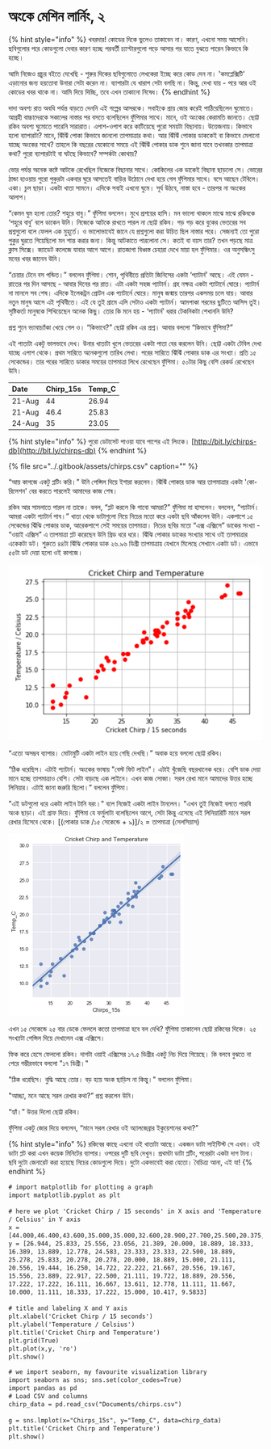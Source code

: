 # অংকে মেশিন লার্নিং, ২

{% hint style="info" %}
খবরদার! কোডের দিকে ভুলেও তাকাবেন না। কারণ, এখনো সময় আসেনি। ছবিগুলোর পরে কোডগুলো দেবার কারণ হচ্ছে পরবর্তী চ্যাপ্টারগুলো পড়ে আসার পর যাতে বুঝতে পারেন কিভাবে কি হচ্ছে। 

  
আমি নিজেও প্রচুর বইতে দেখেছি - শুরুর দিকের ছবিগুলোতে লেখকেরা ইচ্ছে করে কোড দেন না। 'কমপ্লেক্সিটি' এড়ানোর জন্য হয়তোবা উনারা সেটা করেন না। ব্যাপারটা যে খারাপ সেটা বলছি না। কিন্তু, দেখা যায় - পরে আর ওই কোডের খবর থাকে না। আমি দিয়ে দিচ্ছি, তবে এখন  তাকানো নিষেধ। 
{% endhint %}

দাদা অবশ্য রাত অবধি পর্যন্ত বাড়তে দেননি এই গল্পের আসরকে। সবাইকে প্রায় জোর করেই পাঠিয়েছিলেন ঘুমোতে। আগ্রহী বাচ্চাদেরকে সকালের নাস্তার পর বসতে বলেছিলেন ফুঁপিমার সাথে। মানে, ওই অংকের কেরামতি জানতে। ছোট্ট রকিব অবশ্য ঘুমোতে পারেনি সারারাত। এপাশ-ওপাশ করে কাটিয়েছে পুরো সময়টা বিছানায়। উত্তেজনায়। কিভাবে হলো ব্যাপারটা? মানে, ঝিঁঝিঁ পোকা কিভাবে জানলো তাপমাত্রার কথা। আর ঝিঁঝিঁ পোকার ডাককেই বা কিভাবে মেলানো যাচ্ছে অংকের সাথে? তাহলে কি বছরের যেকোনো সময়ে এই ঝিঁঝিঁ পোকার ডাক শুনে জানা যাবে তখনকার তাপমাত্রা কথা? পুরো ব্যাপারটাই বা ঘটছে কিভাবে? সম্পর্কটা কোথায়?

ভোর পর্যন্ত অনেক কষ্টে আটকে রেখেছিল নিজেকে বিছানার সাথে। কোকিলের এক ডাকেই বিছানা ছাড়লো সে। ভোরের ঠান্ডা হাওয়ায় পুরো পুকুরটা একবার ঘুরে আসতেই বাড়ির উঠোনে দেখা হয়ে গেল ফুঁপিমার সাথে। বসে আছেন টেবিলে। একা। চুল ছাড়া। একটা খাতা সামনে। এদিকে সবাই এখনো ঘুমে। সূর্য উঠবে, নাস্তা হবে - তারপর না অংকের আলাপ।

“কেমন ঘুম হলো তোর? শহুরে বাবু।” ফুঁপিমা বললেন। মুখে প্রশয়ের হাসি। মন ভালো থাকলে মাঝে মাঝে রকিবকে ‘শহুরে বাবু’ বলে ডাকেন উনি। নিজেকে আটকে রাখতে পারল না ছোট্ট রকিব। গড় গড় করে বুকের ভেতরের সব প্রশ্নগুলো বলে ফেলল এক মুহূর্তে। ও ভালোভাবেই জানে যে প্রশ্নগুলো করা উচিত ছিল নাস্তার পরে। সেজন্যই তো পুরো পুকুর ঘুরতে গিয়েছিলো মন শান্ত করার জন্য। কিন্তু আটকাতে পারলোনা সে। কতই বা বয়স তার? তখন পড়ছে মাত্র ক্লাস সিক্সে। ক্যাডেট কলেজে যাবার আগে আগে। রাতজাগা বিধ্বস্ত চেহারা দেখে মায়া হল ফুঁপিমার। ওর অনুসন্ধিৎসু মনের খবর জানেন উনি।

“চেয়ার টেনে বস পন্ডিত।” বললেন ফুঁপিমা। শোন, পৃথিবীতে প্রতিটা জিনিসের একটা ‘প্যাটার্ন’ আছে। এই যেমন - রাতের পর দিন আসছে - আবার দিনের পর রাত। এটা একটা সহজ প্যাটার্ন। গ্রহ নক্ষত্র একটা প্যাটার্নে ঘোরে। প্যাটার্ন না মানলে সব শেষ। এদিকে ইলেকট্রন প্রোটন এক প্যাটার্নে ঘোরে। মানুষ জন্মায় তারপর একসময় চলে যায়। আবার নতুন মানুষ আসে এই পৃথিবীতে। এই যে তুই গ্রামে এলি সেটাও একটা প্যাটার্ন। আমপাকা গরমের ছুটিতে আসিস তুই। সৃষ্টিকর্তা মানুষকে শিখিয়েছেন অনেক কিছু। তোর কি মনে হয় - ‘প্যাটার্ন’ ধরার টেকনিকটা শেখাননি উনি?

প্রশ্ন শুনে ভ্যাবাচ্যাঁকা খেয়ে গেল ও। “কিভাবে?” ছোট্ট রকিব এর প্রশ্ন। আবার বললো “কিভাবে ফুঁপিমা?”

এই পাতাটা একটু ভালভাবে দেখ। উনার খাতাটা খুলে ভেতরের একটা পাতা বের করলেন উনি। ছোট্ট একটা টেবিল দেখা যাচ্ছে এপাশ থেকে। প্রথম সারিতে অনেকগুলো তারিখ লেখা। পরের সারিতে ঝিঁঝিঁ পোকার ডাক এর সংখ্যা। প্রতি ১৫ সেকেন্ডের। তার পরের সারিতে ডাকার সময়ের তাপমাত্রা লিখে রেখেছেন ফুঁপিমা। ৫০টার কিছু বেশি রেকর্ড রেখেছেন উনি। 

| Date | Chirp\_15s | Temp\_C |
| :--- | :--- | :--- |
| 21-Aug | 44 | 26.94 |
| 21-Aug | 46.4 | 25.83 |
| 24-Aug | 35 | 23.05 |

{% hint style="info" %}
পুরো ডেটাসেট পাওয়া যাবে পাশের এই লিংকে। [http://bit.ly/chirps-db](http://bit.ly/chirps-db)
{% endhint %}

{% file src="../.gitbook/assets/chirps.csv" caption="" %}

“আয় কাগজে একটু প্লটিং করি।” উনি পেন্সিল দিয়ে ইশারা করলেন। ঝিঁঝিঁ পোকার ডাক আর তাপমাত্রার একটা 'কো-রিলেশন' বের করতে পারলেই আমাদের কাজ শেষ। 

রকিব আর সামলাতে পারল না তাকে। বলল, “প্লট করলে কি পাবো আমরা?” ফুঁপিমা মা হাসলেন। বললেন, “প্যাটার্ন। আমরা একটা প্যাটার্ন পাব।” খাতা থেকে ডাটাগুলো নিয়ে নিচের মতো করে একটা ছবি আঁকলেন উনি। একপাশে ১৫ সেকেন্ডের ঝিঁঝি পোকার ডাক, আরেকপাশে সেই সময়ের তাপমাত্রা। নিচের ছবির মতো “এক্স এক্সিসে” ডাকের সংখ্যা - “ওয়াই এক্সিস” এ তাপমাত্রা প্লট করেছেন উনি গ্রিড ধরে ধরে। ঝিঁঝি পোকার ডাকের সংখ্যার সাথে ওই তাপমাত্রার একেকটা ডট। শুরুতে ৪৪টা ঝিঁঝি পোকার ডাক ২৬.৯৬ ডিগ্রী তাপমাত্রায় যেখানে মিলেছে সেখানে একটা ডট। এভাবে ৫৫টা ডট দেয়া হলো ওই কাগজে। 

![&#x99D;&#x9BF;&#x981;&#x99D;&#x9BF; &#x9AA;&#x9CB;&#x995;&#x9BE; &#x9A5;&#x9BE;&#x9B0;&#x9CD;&#x9AE;&#x9CB;&#x9AE;&#x9BF;&#x99F;&#x9BE;&#x9B0;](../.gitbook/assets/1.png)

“এতো অসম্ভব ব্যাপার। মোটামুটি একটা লাইন হয়ে গেছি দেখছি।” অবাক হয়ে বললো ছোট্ট রকিব।

“ঠিক ধরেছিস। এটাই প্যাটার্ন। অংকের ভাষায় "বেস্ট ফিট লাইন"। এটাই খুঁজেছি বছরখানেক ধরে। বেশি ডাক দেয়া মানে হচ্ছে তাপমাত্রাও বেশি। সেটা বাড়ছে এক লাইনে। এখন কাজ সোজা। সরল রেখা মানে আমাদের উত্তর হচ্ছে লিনিয়ার। এটাই জানা জরুরি ছিলো।” বললেন ফুঁপিমা। 

"এই ডটগুলো ধরে একটা লাইন টানি বরং।" বলে নিজেই একটা লাইন টানলেন। "এখন তুই নিজেই বলতে পারবি অংক ছাড়া। এই গ্রাফ দিয়ে।  ফুঁপিমা যে ফর্মুলাটা বলেছিলেন আগে, সেটা কিন্তু এসেছে এই লিনিয়ারিটি মানে সরল রেখার হিসেবে থেকে। \[\(পোকার ডাক /১৫ সেকেন্ডে + ৯\)\]/২ = তাপমাত্রা \(সেলসিয়াস\)

![&#x9A6;&#x9BE;&#x997; &#x99F;&#x9C7;&#x9A8;&#x9C7; &#x9AB;&#x9C7;&#x9B2;&#x9B2;&#x9BE;&#x9AE; &#x9A1;&#x99F;&#x997;&#x9C1;&#x9B2;&#x9CB;&#x9B0; &#x989;&#x9AA;&#x9B0; &#x9A6;&#x9BF;&#x9DF;&#x9C7; ](../.gitbook/assets/2.png)

এখন ১৫ সেকেন্ডে ২৫ বার ডেকে ফেললে কতো তাপমাত্রা হবে বল দেখি? ফুঁপিমা তাকালেন ছোট্ট রকিবের দিকে। ২৫ সংখ্যাটা পেন্সিল দিয়ে দেখালেন এক্স এক্সিসে। 

ফিক করে হেসে ফেললো রকিব। দাগটা ওয়াই এক্সিসের ১৭.৫ ডিগ্রীর একটু নিচ দিয়ে গিয়েছে। কি বলবে বুঝতে না পেরে গম্ভীরভাবে বললো "১৭ ডিগ্রী।" 

"ঠিক ধরেছিস। বুদ্ধি আছে তোর। বড় হয়ে অংক ছাড়িস না কিন্তু।"  বললেন ফুঁপিমা। 

"আচ্ছা, মনে আছে সরল রেখার কথা?” প্রশ্ন করলেন উনি।

“হ্যাঁ।” উত্তর দিলো ছোট্ট রকিব।

ফুঁপিমা একটু জোর দিয়ে বললেন, “মানে সরল রেখার ওই অ্যালজেব্রার ইকুয়েশনের কথা?”

{% hint style="info" %}
রকিবের কাছে এখনো ওই খাতাটা আছে। একজন ডাটা সাইন্টিস্ট সে এখন। ওই ডাটা প্লট করা এখন কয়েক মিনিটের ব্যাপার। ওপরের দুটি ছবি দেখুন। প্রথমটা ডাটা প্লটিং, পরেরটা একটা দাগ টানা। ছবি দুটো জেনারেট করা হয়েছে নিচের কোডগুলো দিয়ে। দুটো একভাবেই করা যেতো। বৈচিত্র্য আনা, এই যা! 
{% endhint %}

```text
# import matplotlib for plotting a graph
import matplotlib.pyplot as plt

# here we plot 'Cricket Chirp / 15 seconds' in X axis and 'Temperature / Celsius' in Y axis
x = [44.000,46.400,43.600,35.000,35.000,32.600,28.900,27.700,25.500,20.375,12.500,37.000,37.500,36.500,36.200,33.000,43.000,46.000,29.000,31.700,31.000,28.750,23.500,32.400,31.000,29.500,22.500,20.600,35.000,33.100,31.500,28.800,21.300,37.800,37.000,37.100,36.200,31.400,30.200,31.300,26.100,25.200,23.660,22.250,17.500,15.500,14.750,15.000,14.000,18.500,27.700,26.000,21.700,12.500,12.500]
y = [26.944, 25.833, 25.556, 23.056, 21.389, 20.000, 18.889, 18.333, 16.389, 13.889, 12.778, 24.583, 23.333, 23.333, 22.500, 18.889, 25.278, 25.833, 20.278, 20.278, 20.000, 18.889, 15.000, 21.111, 20.556, 19.444, 16.250, 14.722, 22.222, 21.667, 20.556, 19.167, 15.556, 23.889, 22.917, 22.500, 21.111, 19.722, 18.889, 20.556, 17.222, 17.222, 16.111, 16.667, 13.611, 12.778, 11.111, 11.667, 10.000, 11.111, 18.333, 17.222, 15.000, 10.417, 9.5833]

# title and labeling X and Y axis
plt.xlabel('Cricket Chirp / 15 seconds')
plt.ylabel('Temperature / Celsius')
plt.title('Cricket Chirp and Temperature')
plt.grid(True)
plt.plot(x,y, 'ro')
plt.show()
```

```text
# we import seaborn, my favourite visualization library
import seaborn as sns; sns.set(color_codes=True)
import pandas as pd
# Load CSV and columns
chirp_data = pd.read_csv("Documents/chirps.csv")

g = sns.lmplot(x="Chirps_15s", y="Temp_C", data=chirp_data)
plt.title('Cricket Chirp and Temperature')
plt.show()
```

